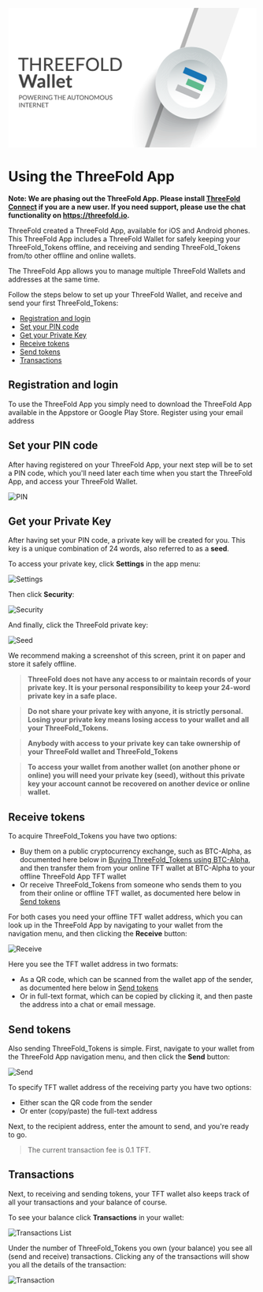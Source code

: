 ![](img/wallettitlescreen.png)

# Using the ThreeFold App

**Note: We are phasing out the ThreeFold App. Please install [ThreeFold Connect](threefold_connect) if you are a new user. If you need support, please use the chat functionality on https://threefold.io.**

ThreeFold created a ThreeFold App, available for iOS and Android phones. This ThreeFold App includes a ThreeFold Wallet for safely keeping your ThreeFold_Tokens offline, and receiving and sending ThreeFold_Tokens from/to other offline and online wallets.

The ThreeFold App allows you to manage multiple ThreeFold Wallets and addresses at the same time.

Follow the steps below to set up your ThreeFold Wallet, and receive and send your first ThreeFold_Tokens:

- [Registration and login](#iyo)
- [Set your PIN code](#pin)
- [Get your Private Key](#seed)
- [Receive tokens](#receive)
- [Send tokens](#send)
- [Transactions](#transactions)

<a id='iyo'><a>

## Registration and login

To use the ThreeFold App you simply need to download the ThreeFold App available in the Appstore or Google Play Store. Register using your email address

<a id='pin'><a>

## Set your PIN code

After having registered on your ThreeFold App, your next step will be to set a PIN code, which you'll need later each time when you start the ThreeFold App, and access your ThreeFold Wallet.

![PIN](https://raw.githubusercontent.com/threefoldfoundation/info_tokens/master/docs/img/wallet-pin-300.jpg)

<a id='seed'><a>

## Get your Private Key

After having set your PIN code, a private key will be created for you. This key is a unique combination of 24 words, also referred to as a **seed**.

To access your private key, click **Settings** in the app menu:

![Settings](https://raw.githubusercontent.com/threefoldfoundation/info_tokens/master/docs/img/wallet-settings.png)

Then click **Security**:

![Security](https://raw.githubusercontent.com/threefoldfoundation/info_tokens/master/docs/img/wallet-security.png)

And finally, click the ThreeFold private key:

![Seed](https://raw.githubusercontent.com/threefoldfoundation/info_tokens/master/docs/img/wallet-seed.png)

We recommend making a screenshot of this screen, print it on paper and store it safely offline.

> **ThreeFold does not have any access to or maintain records of your private key. It is your personal responsibility to keep your 24-word private key in a safe place.**

> **Do not share your private key with anyone, it is strictly personal. Losing your private key means losing access to your wallet and all your ThreeFold_Tokens.**

> **Anybody with access to your private key can take ownership of your ThreeFold wallet and ThreeFold_Tokens**

> **To access your wallet from another wallet (on another phone or online) you will need your private key (seed), without this private key your account cannot be recovered on another device or online wallet.**

<a id='receive'><a>

## Receive tokens

To acquire ThreeFold_Tokens you have two options:

- Buy them on a public cryptocurrency exchange, such as BTC-Alpha, as documented here below in [Buying ThreeFold_Tokens using BTC-Alpha](#btc-alpha), and then transfer them from your online TFT wallet at BTC-Alpha to your offline ThreeFold App TFT wallet
- Or receive ThreeFold_Tokens from someone who sends them to you from their online or offline TFT wallet, as documented here below in [Send tokens](#send)

For both cases you need your offline TFT wallet address, which you can look up in the ThreeFold App by navigating to your wallet from the navigation menu, and then clicking the **Receive** button:

![Receive](https://raw.githubusercontent.com/threefoldfoundation/info_tokens/master/docs/img/wallet-receive-300.jpg)

Here you see the TFT wallet address in two formats:

- As a QR code, which can be scanned from the wallet app of the sender, as documented here below in [Send tokens](#send)
- Or in full-text format, which can be copied by clicking it, and then paste the address into a chat or email message.

<a id='send'><a>

## Send tokens

Also sending ThreeFold_Tokens is simple. First, navigate to your wallet from the ThreeFold App navigation menu, and then click the **Send** button:

![Send](https://raw.githubusercontent.com/threefoldfoundation/info_tokens/master/docs/img/wallet-send-300.jpg)

To specify TFT wallet address of the receiving party you have two options:

- Either scan the QR code from the sender
- Or enter (copy/paste) the full-text address

Next, to the recipient address, enter the amount to send, and you're ready to go.

> The current transaction fee is 0.1 TFT.

<a id='transactions'><a>

## Transactions

Next, to receiving and sending tokens, your TFT wallet also keeps track of all your transactions and your balance of course.

To see your balance click **Transactions** in your wallet:

![Transactions List](https://raw.githubusercontent.com/threefoldfoundation/info_tokens/master/docs/img/wallet-transaction-list-300.jpg)

Under the number of ThreeFold_Tokens you own (your balance) you see all (send and receive) transactions. Clicking any of the transactions will show you all the details of the transaction:

![Transaction](https://raw.githubusercontent.com/threefoldfoundation/info_tokens/master/docs/img/wallet-transaction-300.jpg)
